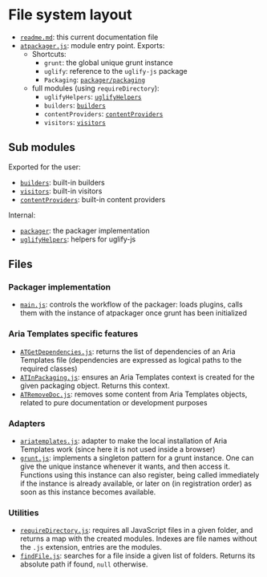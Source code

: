 # File system layout

* [`readme.md`](./readme.md): this current documentation file
* [`atpackager.js`](./atpackager.js): module entry point. Exports:
	* Shortcuts:
		* `grunt`: the global unique grunt instance
		* `uglify`: reference to the `uglify-js` package
		* `Packaging`: [`packager/packaging`](./packager/packaging)
	* full modules (using `requireDirectory`):
		* `uglifyHelpers`: [`uglifyHelpers`](./uglifyHelpers)
		* `builders`: [`builders`](./builders)
		* `contentProviders`: [`contentProviders`](./contentProviders)
		* `visitors`: [`visitors`](./visitors)



## Sub modules

Exported for the user:

* [`builders`](./builders): built-in builders
* [`visitors`](./visitors): built-in visitors
* [`contentProviders`](./contentProviders): built-in content providers

Internal:

* [`packager`](./packager): the packager implementation
* [`uglifyHelpers`](./uglifyHelpers): helpers for uglify-js

## Files

### Packager implementation

* [`main.js`](./main.js): controls the workflow of the packager: loads plugins, calls them with the instance of atpackager once grunt has been initialized

### Aria Templates specific features

* [`ATGetDependencies.js`](./ATGetDependencies.js): returns the list of dependencies of an Aria Templates file (dependencies are expressed as logical paths to the required classes)
* [`ATInPackaging.js`](./ATInPackaging.js): ensures an Aria Templates context is created for the given packaging object. Returns this context.
* [`ATRemoveDoc.js`](./ATRemoveDoc.js): removes some content from Aria Templates objects, related to pure documentation or development purposes

### Adapters

* [`ariatemplates.js`](./ariatemplates.js): adapter to make the local installation of Aria Templates work (since here it is not used inside a browser)
* [`grunt.js`](./grunt.js): implements a singleton pattern for a grunt instance. One can give the unique instance whenever it wants, and then access it. Functions using this instance can also register, being called immediately if the instance is already available, or later on (in registration order) as soon as this instance becomes available.

### Utilities

* [`requireDirectory.js`](./requireDirectory.js): requires all JavaScript files in a given folder, and returns a map with the created modules. Indexes are file names without the `.js` extension, entries are the modules.
* [`findFile.js`](./findFile.js): searches for a file inside a given list of folders. Returns its absolute path if found, `null` otherwise.
